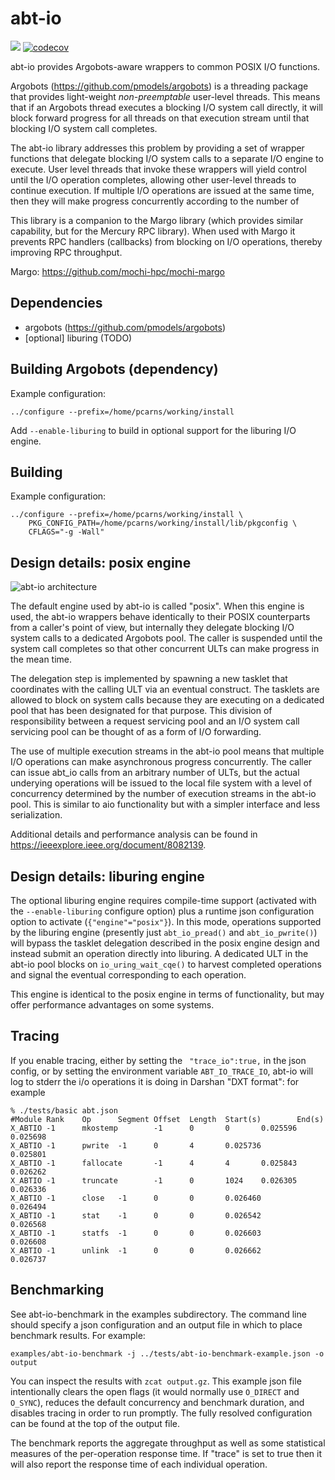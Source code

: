# abt-io

![](https://github.com/mochi-hpc/mochi-abt-io/actions/workflows/test.yml/badge.svg?branch=main)
[![codecov](https://codecov.io/gh/mochi-hpc/mochi-abt-io/branch/main/graph/badge.svg)](https://codecov.io/gh/mochi-hpc/mochi-abt-io)

abt-io provides Argobots-aware wrappers to common POSIX I/O
functions.

Argobots (https://github.com/pmodels/argobots) is a threading package
that provides light-weight _non-preemptable_ user-level threads.  This
means that if an Argobots thread executes a blocking I/O system call
directly, it will block forward progress for all threads on that execution
stream until that blocking I/O system call completes.

The abt-io library addresses this problem by providing a set of wrapper
functions that delegate blocking I/O system calls to a separate I/O engine
to execute. User level threads that invoke these wrappers will yield control
until the I/O operation completes, allowing other user-level threads to
continue execution.  If multiple I/O operations are issued at the same time,
then they will make progress concurrently according to the number of
 

This library is a companion to the Margo library (which provides similar
capability, but for the Mercury RPC library).  When used with Margo it
prevents RPC handlers (callbacks) from blocking on I/O operations, thereby
improving RPC throughput.

Margo: https://github.com/mochi-hpc/mochi-margo

##  Dependencies

* argobots (https://github.com/pmodels/argobots)
* [optional] liburing (TODO)

## Building Argobots (dependency)

Example configuration:

    ../configure --prefix=/home/pcarns/working/install

Add `--enable-liburing` to build in optional support for the liburing I/O
engine.

## Building

Example configuration:

    ../configure --prefix=/home/pcarns/working/install \
        PKG_CONFIG_PATH=/home/pcarns/working/install/lib/pkgconfig \
        CFLAGS="-g -Wall"

## Design details: posix engine

![abt-io architecture](doc/fig/abt-io-diagram.png)

The default engine used by abt-io is called "posix".  When this engine is
used, the abt-io wrappers behave identically to their POSIX counterparts
from a caller's point of view, but internally they delegate blocking I/O
system calls to a dedicated Argobots pool.  The caller is suspended until
the system call completes so that other concurrent ULTs can make progress in
the mean time.

The delegation step is implemented by spawning a new tasklet that
coordinates with the calling ULT via an eventual construct. The tasklets
are allowed to block on system calls because they are executing on a
dedicated pool that has been designated for that purpose. This division
of responsibility between a request servicing pool and an I/O system
call servicing pool can be thought of as a form of I/O forwarding.

The use of multiple execution streams in the abt-io pool means that
multiple I/O operations can make asynchronous progress concurrently.
The caller can issue abt\_io calls from an arbitrary number of ULTs,
but the actual underying operations will be issued to the local file
system with a level of concurrency determined by the number of execution
streams in the abt-io pool.  This is similar to aio functionality but with a
simpler interface and less serialization.

Additional details and performance analysis can be found in
https://ieeexplore.ieee.org/document/8082139.

## Design details: liburing engine

The optional liburing engine requires compile-time support (activated with the
`--enable-liburing` configure option) plus a runtime json configuration
option to activate (`{"engine"="posix"}`).  In this mode, operations
supported by the liburing engine (presently just `abt_io_pread()` and
`abt_io_pwrite()`) will bypass the tasklet delegation described in the posix
engine design and instead submit an operation directly into liburing.  A
dedicated ULT in the abt-io pool blocks on `io_uring_wait_cqe()` to harvest
completed operations and signal the eventual corresponding to each
operation.

This engine is identical to the posix engine in terms of functionality, but
may offer performance advantages on some systems.

## Tracing

If you enable tracing, either by setting the ` "trace_io":true,` in the json
config, or by setting the environment variable `ABT_IO_TRACE_IO`, abt-io will log
to stderr the i/o operations it is doing in Darshan "DXT format": for example


```
% ./tests/basic abt.json
#Module Rank    Op      Segment Offset  Length  Start(s)        End(s)
X_ABTIO -1      mkostemp        -1      0       0       0.025596        0.025698
X_ABTIO -1      pwrite  -1      0       4       0.025736        0.025801
X_ABTIO -1      fallocate       -1      4       4       0.025843        0.026262
X_ABTIO -1      truncate        -1      0       1024    0.026305        0.026336
X_ABTIO -1      close   -1      0       0       0.026460        0.026494
X_ABTIO -1      stat    -1      0       0       0.026542        0.026568
X_ABTIO -1      statfs  -1      0       0       0.026603        0.026608
X_ABTIO -1      unlink  -1      0       0       0.026662        0.026737
```

## Benchmarking

See abt-io-benchmark in the examples subdirectory.  The command line should
specify a json configuration and an output file in which to place benchmark
results.  For example:

```
examples/abt-io-benchmark -j ../tests/abt-io-benchmark-example.json -o output
```

You can inspect the results with `zcat output.gz`.  This example json file
intentionally clears the open flags (it would normally use `O_DIRECT` and
`O_SYNC`), reduces the default concurrency and benchmark duration, and
disables tracing in order to run promptly.  The fully resolved configuration
can be found at the top of the output file.

The benchmark reports the aggregate throughput as well as some statistical
measures of the per-operation response time.  If "trace" is set to true then
it will also report the response time of each individual operation.  
